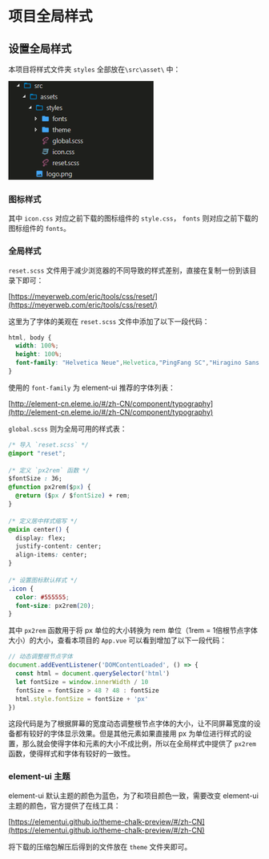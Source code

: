 # 项目全局样式

## 设置全局样式
本项目将样式文件夹 `styles` 全部放在`\src\asset\` 中：

![](/docs/imgs/readme/4.png)

### 图标样式

其中 `icon.css` 对应之前下载的图标组件的 `style.css`， `fonts` 则对应之前下载的图标组件的 `fonts`。

### 全局样式

`reset.scss` 文件用于减少浏览器的不同导致的样式差别，直接在复制一份到该目录下即可：

[https://meyerweb.com/eric/tools/css/reset/](https://meyerweb.com/eric/tools/css/reset/)

这里为了字体的美观在 `reset.scss` 文件中添加了以下一段代码：

```css
html, body {
  width: 100%;
  height: 100%;
  font-family: "Helvetica Neue",Helvetica,"PingFang SC","Hiragino Sans GB","Microsoft YaHei","å¾®è½¯é›…é»‘",Arial,sans-serif;
}
```

使用的 `font-family` 为 element-ui 推荐的字体列表：

[http://element-cn.eleme.io/#/zh-CN/component/typography](http://element-cn.eleme.io/#/zh-CN/component/typography)

`global.scss` 则为全局可用的样式表：

```CSS
/* 导入 `reset.scss` */
@import "reset";

/* 定义 `px2rem` 函数 */
$fontSize : 36;
@function px2rem($px) {
  @return ($px / $fontSize) + rem;
}

/* 定义居中样式缩写 */
@mixin center() {
  display: flex;
  justify-content: center;
  align-items: center;
}

/* 设置图标默认样式 */
.icon {
  color: #555555;
  font-size: px2rem(20);
}
```

其中 `px2rem` 函数用于将 px 单位的大小转换为 rem 单位（1rem = 1倍根节点字体大小）的大小，查看本项目的 `App.vue` 可以看到增加了以下一段代码：

```javascript
// 动态调整根节点字体
document.addEventListener('DOMContentLoaded', () => {
  const html = document.querySelector('html')
  let fontSize = window.innerWidth / 10
  fontSize = fontSize > 48 ? 48 : fontSize
  html.style.fontSize = fontSize + 'px'
})
```

这段代码是为了根据屏幕的宽度动态调整根节点字体的大小，让不同屏幕宽度的设备都有较好的字体显示效果。但是其他元素如果直接用 px 为单位进行样式的设置，那么就会使得字体和元素的大小不成比例，所以在全局样式中提供了 `px2rem` 函数，使得样式和字体有较好的一致性。

### element-ui 主题

element-ui 默认主题的颜色为蓝色，为了和项目颜色一致，需要改变 element-ui 主题的颜色，官方提供了在线工具：

[https://elementui.github.io/theme-chalk-preview/#/zh-CN](https://elementui.github.io/theme-chalk-preview/#/zh-CN)

将下载的压缩包解压后得到的文件放在 `theme` 文件夹即可。